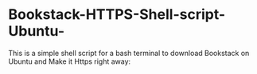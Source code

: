 # Bookstack-HTTPS-Shell-script-Ubuntu-
This is a simple shell script for a bash terminal to download Bookstack on Ubuntu and Make it Https right away:
